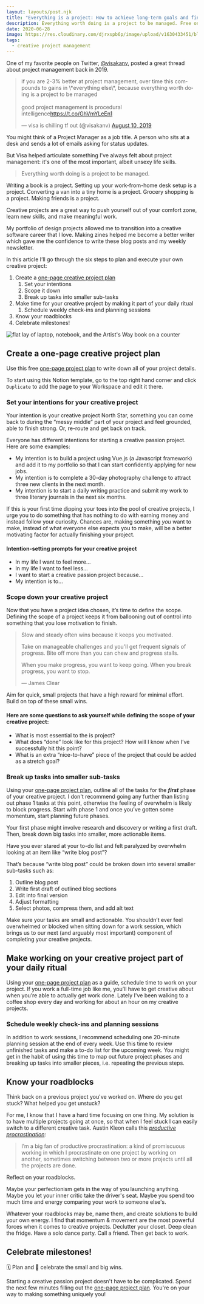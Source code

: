 ```yaml
---
layout: layouts/post.njk
title: "Everything is a project: How to achieve long-term goals and finish your creative projects"
description: Everything worth doing is a project to be managed. Free one-page project plan to clarify your creative vision and stay focused.
date: 2020-06-28
image: https://res.cloudinary.com/djrxspb6p/image/upload/v1630433451/blog/everything_is_a_project/everything-is-a-project_ma5vhn.jpg
tags:
  - creative project management
---
```


One of my favorite people on Twitter, [@visakanv](https://twitter.com/visakanv), posted a great thread about project management back in 2019.

<blockquote class="twitter-tweet"><p lang="en" dir="ltr">if you are 2-3% better at project management, over time this compounds to gains in \*everything else\*, because everything worth doing is a project to be managed<br><br>good project management is procedural intelligence<a href="https://t.co/GhVmYLeEn1">https://t.co/GhVmYLeEn1</a></p>&mdash; visa is chilling tf out (@visakanv) <a href="https://twitter.com/visakanv/status/1160121481029754881?ref_src=twsrc%5Etfw">August 10, 2019</a></blockquote> <script async src="https://platform.twitter.com/widgets.js" charset="utf-8"></script>

You might think of a Project Manager as a job title. A person who sits at a desk and sends a lot of  emails asking for status updates.

But Visa helped articulate something I've always felt about project management: it's one of the most important, albeit unsexy life skills.

> Everything worth doing is a project to be managed.

Writing a book is a project. Setting up your work-from-home desk setup is a project. Converting a van into a tiny home is a project. Grocery shopping is a project. Making friends is a project.

Creative projects are a great way to push yourself out of your comfort zone, learn new skills, and make meaningful work.

My portfolio of design projects allowed me to transition into a creative software career that I love. Making zines helped me become a better writer which gave me the confidence to write these blog posts and my weekly newsletter.

In this article I’ll go through the six steps to plan and execute your own creative project:

1. Create a [one-page creative project plan](https://www.notion.so/One-Page-Creative-Project-Plan-8bd0864e4d4f4f7d9fc450b997b7bdac)
    1. Set your intentions
    2. Scope it down
    3. Break up tasks into smaller sub-tasks
2. Make time for your creative project by making it part of your daily ritual
    1. Schedule weekly check-ins and planning sessions
3. Know your roadblocks
4. Celebrate milestones!

![flat lay of laptop, notebook, and the Artist's Way book on a counter](https://res.cloudinary.com/djrxspb6p/image/upload/v1630433451/blog/everything_is_a_project/everything-is-a-project_ma5vhn.jpg)

## Create a one-page creative project plan

Use this free [one-page project plan](https://www.notion.so/One-Page-Creative-Project-Plan-8bd0864e4d4f4f7d9fc450b997b7bdac) to write down all of your project details.

To start using this Notion template, go to the top right hand corner and click `Duplicate` to add the page to your Workspace and edit it there.
### Set your intentions for your creative project

Your intention is your creative project North Star, something you can come back to during the “messy middle” part of your project and feel grounded, able to finish strong. Or, re-route and get back on track.

Everyone has different intentions for starting a creative passion project. Here are some examples:

- My intention is to build a project using Vue.js (a Javascript framework) and add it to my portfolio so that I can start confidently applying for new jobs.
- My intention is to complete a 30-day photography challenge to attract three new clients in the next month.
- My intention is to start a daily writing practice and submit my work to three literary journals in the next six months.

If this is your first time dipping your toes into the pool of creative projects, I urge you to do something that has nothing to do with earning money and instead follow your curiosity. Chances are, making something *_you_* want to make, instead of what everyone else expects you to make, will be a better motivating factor for actually finishing your project.

#### Intention-setting prompts for your creative project

- In my life I want to feel more…
- In my life I want to feel less…
- I want to start a creative passion project because…
- My intention is to…

### Scope down your creative project

Now that you have a project idea chosen, it’s time to define the scope. Defining the scope of a project keeps it from ballooning out of control into something that you lose motivation to finish.

> Slow and steady often wins because it keeps you motivated.
>
> Take on manageable challenges and you'll get frequent signals of progress. Bite off more than you can chew and progress stalls.
>
> When you make progress, you want to keep going. When you break progress, you want to stop.
>
> — James Clear

Aim for quick, small projects that have a high reward for minimal effort. Build on top of these small wins.

#### Here are some questions to ask yourself while defining the scope of your creative  project:

- What is most essential to the is project?
- What does “done” look like for this project? How will I know when I’ve successfully hit this point?
- What is an extra “nice-to-have” piece of the project that could be added as a stretch goal?

### Break up tasks into smaller sub-tasks

Using your [one-page project plan](https://www.notion.so/One-Page-Creative-Project-Plan-8bd0864e4d4f4f7d9fc450b997b7bdac), outline all of the tasks for the ***first*** phase of your creative project. I don't recommend going any further than listing out phase 1 tasks at this point, otherwise the feeling of overwhelm is likely to block progress. Start with phase 1 and once you've gotten some momentum, start planning future phases.

Your first phase might involve research and discovery or writing a first draft. Then, break down big tasks into smaller, more actionable items.

Have you ever stared at your to-do list and felt paralyzed by overwhelm looking at an item like “write blog post”?

That’s because “write blog post” could be broken down into several smaller sub-tasks such as:

1. Outline blog post
2. Write first draft of outlined blog sections
3. Edit into final version
4. Adjust formatting
5. Select photos, compress them, and add alt text

Make sure your tasks are small and actionable. You shouldn’t ever feel overwhelmed or blocked when sitting down for a work session, which brings us to our next (and arguably most important) component of completing your creative projects.

## Make working on your creative project part of your daily ritual

Using your [one-page project plan](https://www.notion.so/One-Page-Creative-Project-Plan-8bd0864e4d4f4f7d9fc450b997b7bdac) as a guide, schedule time to work on your project. If you work a full-time job like me, you’ll have to get creative about when you’re able to actually get work done. Lately I've been walking to a coffee shop every day and working for about an hour on my creative projects.

### Schedule weekly check-ins and planning sessions

In addition to work sessions, I recommend scheduling one 20-minute planning session at the end of every week. Use this time to review unfinished tasks and make a to-do list for the upcoming week. You might get in the habit of using this time to map out future project phases and breaking up tasks into smaller pieces, i.e. repeating the previous steps.

## Know your roadblocks

Think back on a previous project you've worked on. Where do you get stuck? What helped you get unstuck?

For me, I know that I have a hard time focusing on one thing. My solution is to have multiple projects going at once, so that when I feel stuck I can easily switch to a different creative task. Austin Kleon calls this *[productive procrastination](https://austinkleon.com/tag/productive-procrastination/)*:

> I’m a big fan of productive procrastination: a kind of promiscuous working in which I procrastinate on one project by working on another, sometimes switching between two or more projects until all the projects are done.

Reflect on your roadblocks.

Maybe your perfectionism gets in the way of you launching anything. Maybe you let your inner critic take the driver's seat. Maybe you spend too much time and energy comparing your work to someone else's.

Whatever your roadblocks may be, name them, and create solutions to build your own energy. I find that momentum & movement are the most powerful forces when it comes to creative projects. Declutter your closet. Deep clean the fridge. Have a solo dance party. Call a friend. Then get back to work.

## Celebrate milestones!

🗓️ Plan and 🎉 celebrate the small and big wins.

Starting a creative passion project doesn't have to be complicated. Spend the next few minutes filling out the [one-page project plan](https://www.notion.so/One-Page-Creative-Project-Plan-8bd0864e4d4f4f7d9fc450b997b7bdac). You're on your way to making something uniquely you!

